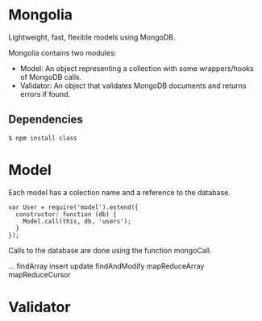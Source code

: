 # Mongolia

  Lightweight, fast, flexible models using MongoDB.

  Mongolia contains two modules:
  * Model: An object representing a collection with some wrappers/hooks of MongoDB calls.
  * Validator: An object that validates MongoDB documents and returns errors if found.

## Dependencies

    $ npm install class

# Model

Each model has a colection name and a reference to the database.

    var User = require('model').extend({
      constructor: function (db) {
        Model.call(this, db, 'users');
      }
    });

Calls to the database are done using the function mongoCall.

...
findArray
insert
update
findAndModify
mapReduceArray
mapReduceCursor

# Validator
